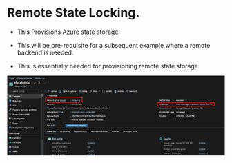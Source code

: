 # Remote State Locking.

- This Provisions Azure state storage 

- This will be pre-requisite for a subsequent example where a remote backend is needed.

- This is essentially needed for provisioning remote state storage

![Remote State Storage](./AzureStateStorage.jpg)

